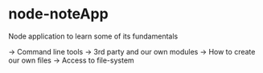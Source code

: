 # node-noteApp
Node application to learn some of its fundamentals

   -> Command line tools
   -> 3rd party and our own modules
   -> How to create our own files
      -> Access to file-system
